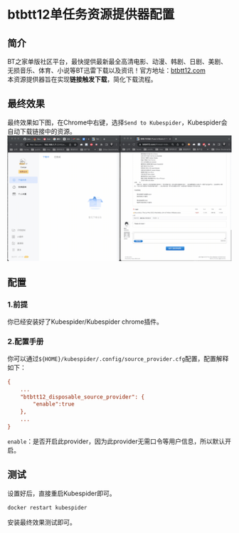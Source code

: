 # btbtt12单任务资源提供器配置
## 简介
BT之家单版社区平台，最快提供最新最全高清电影、动漫、韩剧、日剧、美剧、无损音乐、体育、小说等BT迅雷下载以及资讯！官方地址：[btbtt12.com](https://www.btbtt12.com/)  
本资源提供器旨在实现**链接触发下载**，简化下载流程。

## 最终效果
最终效果如下图，在Chrome中右键，选择`Send to Kubespider`，Kubespider会自动下载链接中的资源。
![img](./images/btbt12_download.gif)

## 配置
### 1.前提
你已经安装好了Kubespider/Kubespider chrome插件。

### 2.配置手册
你可以通过`${HOME}/kubespider/.config/source_provider.cfg`配置，配置解释如下：
```cfg
{
    ...
    "btbtt12_disposable_source_provider": {
        "enable":true
    },
    ...
}
```

`enable`：是否开启此provider，因为此provider无需口令等用户信息，所以默认开启。

## 测试
设置好后，直接重启Kubespider即可。
```sh
docker restart kubespider
```

安装最终效果测试即可。